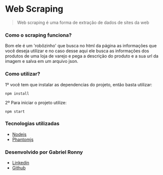 # Web Scraping

> Web scraping é uma forma de extração de dados de sites da web

### Como o scraping funciona?

Bom ele é um 'robôzinho' que busca no html da página as informações
que você deseja utilizar e no caso desse aqui ele busca as informações dos produtos
de uma loja de varejo e pega a descrição do produto e a sua url da imagem e salva em um arquivo json.

### Como utilizar?

1º você tem que instalar as dependencias do projeto, então basta utilizar:
```
npm install
```
2º Para iniciar o projeto utilize:
```
npm start
```

### Tecnologias utilizadas

* [Nodejs](https://nodejs.org/)
* [Phantomjs](http://phantomjs.org/)

### Desenvolvido por Gabriel Ronny

* [Linkedin](https://www.linkedin.com/in/gabrielronny/)
* [Github](https://github.com/gabrielronny)

